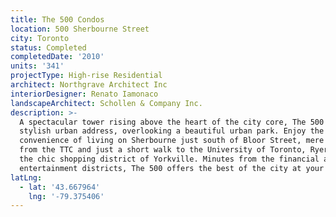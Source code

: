 ```yaml
---
title: The 500 Condos
location: 500 Sherbourne Street
city: Toronto
status: Completed
completedDate: '2010'
units: '341'
projectType: High-rise Residential
architect: Northgrave Architect Inc
interiorDesigner: Renato Iamonaco
landscapeArchitect: Schollen & Company Inc.
description: >-
  A spectacular tower rising above the heart of the city core, The 500 is a
  stylish urban address, overlooking a beautiful urban park. Enjoy the
  convenience of living on Sherbourne just south of Bloor Street, mere steps
  from the TTC and just a short walk to the University of Toronto, Ryerson and
  the chic shopping district of Yorkville. Minutes from the financial and
  entertainment districts, The 500 offers the best of the city at your doorstep.
latLng:
  - lat: '43.667964'
    lng: '-79.375406'
---
```


